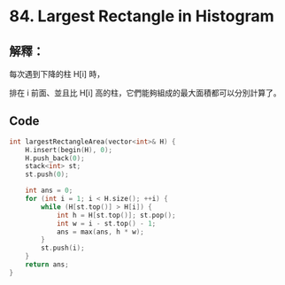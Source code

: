 # 84. Largest Rectangle in Histogram

## 解釋：

每次遇到下降的柱 H[i] 時，

排在 i 前面、並且比 H[i] 高的柱，它們能夠組成的最大面積都可以分別計算了。

## Code

```cpp
int largestRectangleArea(vector<int>& H) {
    H.insert(begin(H), 0);
    H.push_back(0);
    stack<int> st;
    st.push(0);

    int ans = 0;
    for (int i = 1; i < H.size(); ++i) {
        while (H[st.top()] > H[i]) {
            int h = H[st.top()]; st.pop();
            int w = i - st.top() - 1;
            ans = max(ans, h * w);
        }
        st.push(i);
    }
    return ans;
}
```
